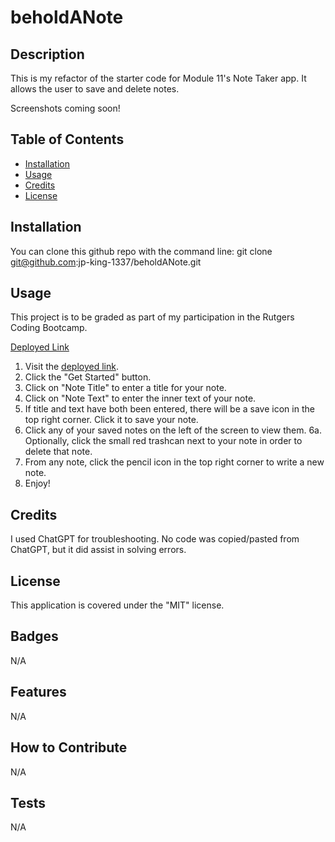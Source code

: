 # beholdANote


## Description

This is my refactor of the starter code for Module 11's Note Taker app. It allows the user to save and delete notes.

Screenshots coming soon!


## Table of Contents

- [Installation](#installation)
- [Usage](#usage)
- [Credits](#credits)
- [License](#license)


## Installation

You can clone this github repo with the command line:
git clone git@github.com:jp-king-1337/beholdANote.git


## Usage

This project is to be graded as part of my participation in the Rutgers Coding Bootcamp.

[Deployed Link](https://jp-king-1337.github.io/beholdANote/)

1. Visit the [deployed link](https://jp-king-1337.github.io/beholdANote/).
2. Click the "Get Started" button.
3. Click on "Note Title" to enter a title for your note.
4. Click on "Note Text" to enter the inner text of your note.
5. If title and text have both been entered, there will be a save icon in the top right corner. Click it to save your note.
6. Click any of your saved notes on the left of the screen to view them.
    6a. Optionally, click the small red trashcan next to your note in order to delete that note.
7. From any note, click the pencil icon in the top right corner to write a new note.
8. Enjoy!


## Credits

I used ChatGPT for troubleshooting. No code was copied/pasted from ChatGPT, but it did assist in solving errors.


## License

This application is covered under the "MIT" license.


## Badges

N/A


## Features

N/A


## How to Contribute

N/A


## Tests

N/A